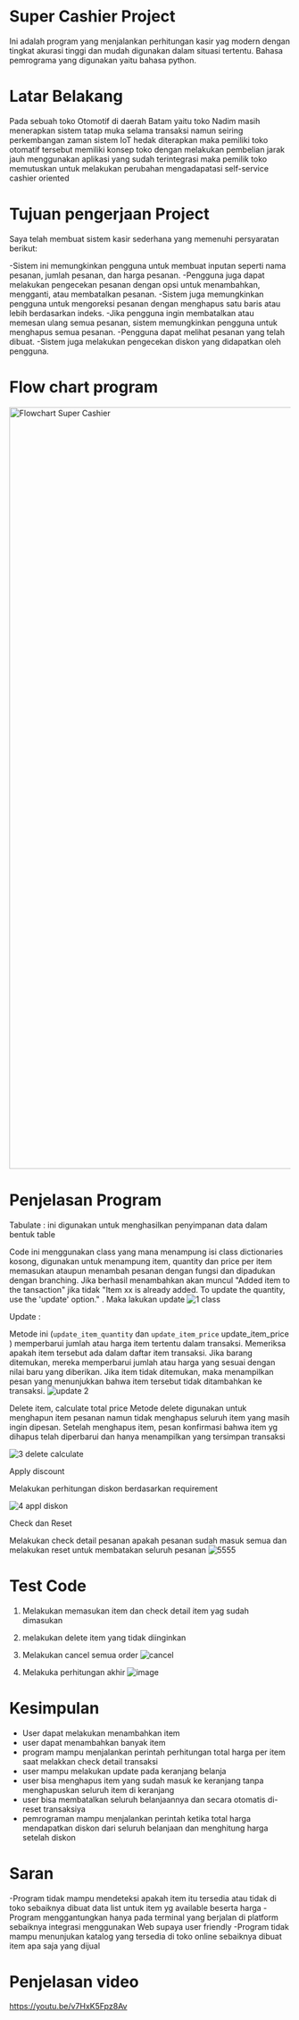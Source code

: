 # Super Cashier Project 
Ini adalah program yang menjalankan perhitungan kasir yag modern dengan tingkat akurasi tinggi dan mudah digunakan dalam situasi tertentu. Bahasa pemrograma yang digunakan yaitu bahasa python. 

# Latar Belakang 
Pada sebuah toko Otomotif di daerah Batam yaitu toko Nadim masih menerapkan sistem tatap muka selama transaksi namun seiring perkembangan zaman sistem IoT hedak diterapkan maka pemiliki toko otomatif tersebut memiliki konsep toko dengan melakukan pembelian jarak jauh menggunakan aplikasi yang sudah terintegrasi maka pemilik toko memutuskan untuk melakukan perubahan mengadapatasi self-service cashier oriented  

# Tujuan pengerjaan Project 
Saya telah membuat sistem kasir sederhana yang memenuhi persyaratan berikut:

-Sistem ini memungkinkan pengguna untuk membuat inputan seperti nama pesanan, jumlah pesanan, dan harga pesanan.
-Pengguna juga dapat melakukan pengecekan pesanan dengan opsi untuk menambahkan, mengganti, atau membatalkan pesanan.
-Sistem juga memungkinkan pengguna untuk mengoreksi pesanan dengan menghapus satu baris atau lebih berdasarkan indeks.
-Jika pengguna ingin membatalkan atau memesan ulang semua pesanan, sistem memungkinkan pengguna untuk menghapus semua pesanan.
-Pengguna dapat melihat pesanan yang telah dibuat.
-Sistem juga melakukan pengecekan diskon yang didapatkan oleh pengguna.

# Flow chart program 

<img width="1364" alt="Flowchart Super Cashier" src="https://github.com/samira-network/Super-Cashier/assets/137299240/72f92849-bc2c-4c93-9846-feba49bb58ed">

# Penjelasan Program 

Tabulate : ini digunakan untuk menghasilkan penyimpanan data dalam bentuk table

Code ini menggunakan class yang mana menampung isi class dictionaries kosong, digunakan untuk menampung item, quantity dan price per item 
memasukan ataupun menambah pesanan dengan fungsi dan dipadukan dengan branching. Jika berhasil menambahkan akan muncul "Added item to the tansaction" jika tidak  "Item xx is already added. To update the quantity, use the 'update' option." . Maka lakukan update 
![1 class](https://github.com/samira-network/Super-Cashier/assets/137299240/3caf81f4-d16b-4e79-8aad-063d1f2f6640)

Update :

Metode ini (`update_item_quantity` dan `update_item_price` update_item_price ) memperbarui jumlah atau harga item tertentu dalam transaksi. Memeriksa apakah item tersebut ada dalam daftar item transaksi. Jika barang ditemukan, mereka memperbarui jumlah atau harga yang sesuai dengan nilai baru yang diberikan.
Jika item tidak ditemukan, maka menampilkan pesan yang menunjukkan bahwa item tersebut tidak ditambahkan ke transaksi.
![update 2](https://github.com/samira-network/Super-Cashier/assets/137299240/674c3370-71e1-4a96-9a00-ec5dfd795997)

Delete item, calculate total price
Metode delete digunakan untuk menghapun item pesanan namun tidak menghapus seluruh item yang masih ingin dipesan. Setelah menghapus item, pesan konfirmasi bahwa item yg dihapus telah diperbarui dan hanya menampilkan yang tersimpan transaksi 

![3 delete calculate](https://github.com/samira-network/Super-Cashier/assets/137299240/e94e48e1-00a2-4117-8408-7de8ed93b958)

Apply discount 

Melakukan perhitungan diskon berdasarkan requirement

![4 appl diskon](https://github.com/samira-network/Super-Cashier/assets/137299240/2be37ca4-a726-42ae-9363-1dd4196c9d51)

Check dan Reset

Melakukan check detail pesanan apakah pesanan sudah masuk semua dan melakukan reset untuk membatakan seluruh pesanan
![5555](https://github.com/samira-network/Super-Cashier/assets/137299240/e5e77022-3a21-43d2-97f9-8ee594beb4c1)


# Test Code

1. Melakukan memasukan item dan check detail item yag sudah dimasukan 


2. melakukan delete item yang tidak diinginkan


4. Melakukan cancel semua order
![cancel](https://github.com/samira-network/Super-Cashier/assets/137299240/e250fd09-e244-4267-b547-78cf206a967e)

5. Melakuka perhitungan akhir
![image](https://github.com/samira-network/Super-Cashier/assets/137299240/accccef9-b765-4fd3-bc2e-c1a23b1cf319)

# Kesimpulan 
- User dapat melakukan menambahkan item 
- user dapat menambahkan banyak item 
- program mampu menjalankan perintah perhitungan total harga per item saat melakkan check detail transaksi
- user mampu melakukan update pada keranjang belanja 
- user bisa menghapus item yang sudah masuk ke keranjang tanpa menghapuskan seluruh item di keranjang 
- user bisa membatalkan seluruh belanjaannya dan secara otomatis di-reset transaksiya
- pemrograman mampu menjalankan perintah ketika total harga mendapatkan diskon dari seluruh belanjaan dan menghitung harga setelah diskon 

# Saran 
-Program tidak mampu mendeteksi apakah item itu tersedia atau tidak di toko sebaiknya dibuat data list untuk item yg available beserta harga 
-Program menggantungkan hanya pada terminal yang berjalan di platform sebaiknya integrasi menggunakan Web supaya user friendly 
-Program tidak mampu menunjukan katalog yang tersedia di toko online sebaiknya dibuat item apa saja yang dijual 

# Penjelasan video 

https://youtu.be/v7HxK5Fpz8Av
